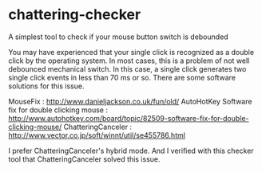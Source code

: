 # chattering-checker
A simplest tool to check if your mouse button switch is debounded

You may have experienced that your single click is recognized as a double click by the operating system.
In most cases, this is a problem of not well debounced mechanical switch.
In this case, a single click generates two single click events in less than 70 ms or so.
There are some software solutions for this issue.

MouseFix
: http://www.danieljackson.co.uk/fun/old/
AutoHotKey Software fix for double clicking mouse
: http://www.autohotkey.com/board/topic/82509-software-fix-for-double-clicking-mouse/
ChatteringCanceler
: http://www.vector.co.jp/soft/winnt/util/se455786.html

I prefer ChatteringCanceler's hybrid mode.
And I verified with this checker tool that ChatteringCanceler solved this issue.
